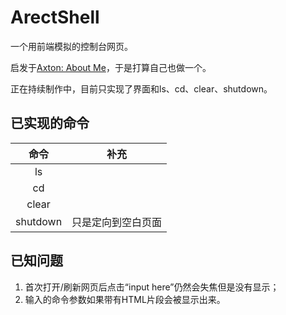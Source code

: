 # ArectShell

一个用前端模拟的控制台网页。

启发于[Axton: About Me](https://axton.cc/)，于是打算自己也做一个。

正在持续制作中，目前只实现了界面和ls、cd、clear、shutdown。

## 已实现的命令

|命令|补充|
|:---:|:---:|
|ls||
|cd||
|clear||
|shutdown|只是定向到空白页面|

## 已知问题

1. 首次打开/刷新网页后点击“input here”仍然会失焦但是没有显示；
2. 输入的命令参数如果带有HTML片段会被显示出来。

